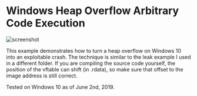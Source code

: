 # Windows Heap Overflow Arbitrary Code Execution

![screenshot](https://raw.githubusercontent.com/wchen-r7/VulnCases/master/Windows%20Heap%20Overflow%20Arbitrary%20Code%20Execution/screenshot.png)

This example demonstrates how to turn a heap overflow on Windows 10 into an exploitable crash.
The technique is similar to the leak example I used in a different folder. If you are compiling
the source code yourself, the position of the vftable can shift (in .rdata), so make sure that
offset to the image address is still correct.

Tested on Windows 10 as of June 2nd, 2019.
